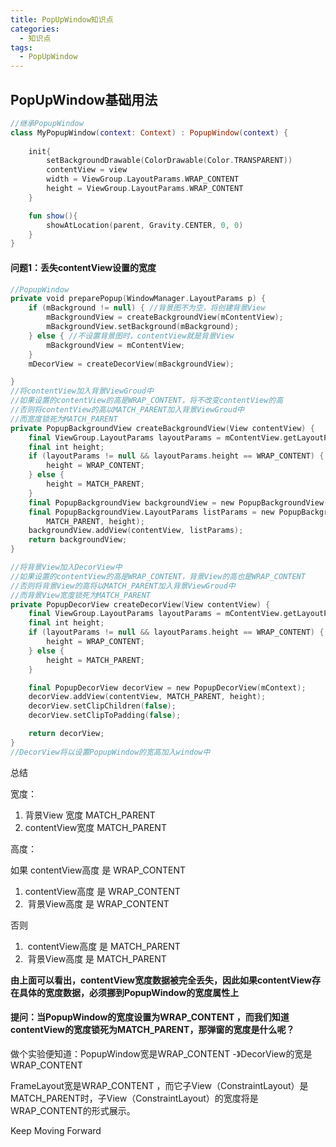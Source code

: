 ```yaml
---
title: PopUpWindow知识点
categories:
  - 知识点
tags:
  - PopUpWindow
---
```






## PopUpWindow基础用法

```kotlin
//继承PopupWindow
class MyPopupWindow(context: Context) : PopupWindow(context) {
    
    init{
        setBackgroundDrawable(ColorDrawable(Color.TRANSPARENT))
        contentView = view
        width = ViewGroup.LayoutParams.WRAP_CONTENT
        height = ViewGroup.LayoutParams.WRAP_CONTENT
    }

    fun show(){
        showAtLocation(parent, Gravity.CENTER, 0, 0)
    }
}
```



#### 问题1：丢失contentView设置的宽度

```kotlin
//PopupWindow
private void preparePopup(WindowManager.LayoutParams p) {
    if (mBackground != null) { //背景图不为空，将创建背景View
        mBackgroundView = createBackgroundView(mContentView);
        mBackgroundView.setBackground(mBackground);
    } else { //不设置背景图时，contentView就是背景View
        mBackgroundView = mContentView;
    }
    mDecorView = createDecorView(mBackgroundView);

}
//将contentView加入背景ViewGroud中
//如果设置的contentView的高是WRAP_CONTENT，将不改变contentView的高
//否则将contentView的高以MATCH_PARENT加入背景ViewGroud中
//而宽度锁死为MATCH_PARENT
private PopupBackgroundView createBackgroundView(View contentView) {
    final ViewGroup.LayoutParams layoutParams = mContentView.getLayoutParams();
    final int height;
    if (layoutParams != null && layoutParams.height == WRAP_CONTENT) {
        height = WRAP_CONTENT;
    } else {
        height = MATCH_PARENT;
    }
    final PopupBackgroundView backgroundView = new PopupBackgroundView(mContext);
    final PopupBackgroundView.LayoutParams listParams = new PopupBackgroundView.LayoutParams(
        MATCH_PARENT, height);
    backgroundView.addView(contentView, listParams);
    return backgroundView;
}

//将背景View加入DecorView中
//如果设置的contentView的高是WRAP_CONTENT，背景View的高也是WRAP_CONTENT
//否则将背景View的高将以MATCH_PARENT加入背景ViewGroud中
//而背景View宽度锁死为MATCH_PARENT
private PopupDecorView createDecorView(View contentView) {
    final ViewGroup.LayoutParams layoutParams = mContentView.getLayoutParams();
    final int height;
    if (layoutParams != null && layoutParams.height == WRAP_CONTENT) {
        height = WRAP_CONTENT;
    } else {
        height = MATCH_PARENT;
    }

    final PopupDecorView decorView = new PopupDecorView(mContext);
    decorView.addView(contentView, MATCH_PARENT, height);
    decorView.setClipChildren(false);
    decorView.setClipToPadding(false);

    return decorView;
}
//DecorView将以设置PopupWindow的宽高加入window中 
```

总结

宽度：

1. 背景View 宽度  MATCH_PARENT
2. contentView宽度  MATCH_PARENT

高度：

如果 contentView高度 是  WRAP_CONTENT 

1.   contentView高度 是  WRAP_CONTENT
2. ​     背景View高度 是  WRAP_CONTENT

否则

1. ​    contentView高度 是  MATCH_PARENT
2. ​    背景View高度 是  MATCH_PARENT



**由上面可以看出，contentView宽度数据被完全丢失，因此如果contentView存在具体的宽度数据，必须挪到PopupWindow的宽度属性上**



#### 提问：当PopupWindow的宽度设置为WRAP_CONTENT ，而我们知道contentView的宽度锁死为MATCH_PARENT，那弹窗的宽度是什么呢？



做个实验便知道：PopupWindow宽是WRAP_CONTENT -》DecorView的宽是WRAP_CONTENT 

FrameLayout宽是WRAP_CONTENT ，而它子View（ConstraintLayout）是MATCH_PARENT时，子View（ConstraintLayout）的宽度将是WRAP_CONTENT的形式展示。







Keep Moving Forward
